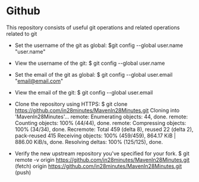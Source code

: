 # Github
This repository consists of useful git operations and related operations related to git

- Set the username of the git as global:
  $git config --global user.name "user.name"

- View the username of the git:
  $ git config --global user.name

- Set the email of the git as global:
  $ git config --global user.email "email@email.com"

- View the email of the git:
  $ git config --global user.email

- Clone the repository using HTTPS:
      $ git clone https://github.com/in28minutes/MavenIn28Minutes.git
      Cloning into 'MavenIn28Minutes'...
      remote: Enumerating objects: 44, done.
      remote: Counting objects: 100% (44/44), done.
      remote: Compressing objects: 100% (34/34), done.
      Recremote: Total 459 (delta 8), reused 22 (delta 2), pack-reused 415
      Receiving objects: 100% (459/459), 864.17 KiB | 886.00 KiB/s, done.
      Resolving deltas: 100% (125/125), done.

- Verify the new upstream repository you've specified for your fork.
      $ git remote -v
      origin  https://github.com/in28minutes/MavenIn28Minutes.git (fetch)
      origin  https://github.com/in28minutes/MavenIn28Minutes.git (push)
